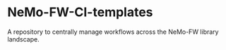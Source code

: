 # NeMo-FW-CI-templates

A repository to centrally manage workflows across the NeMo-FW library landscape.
